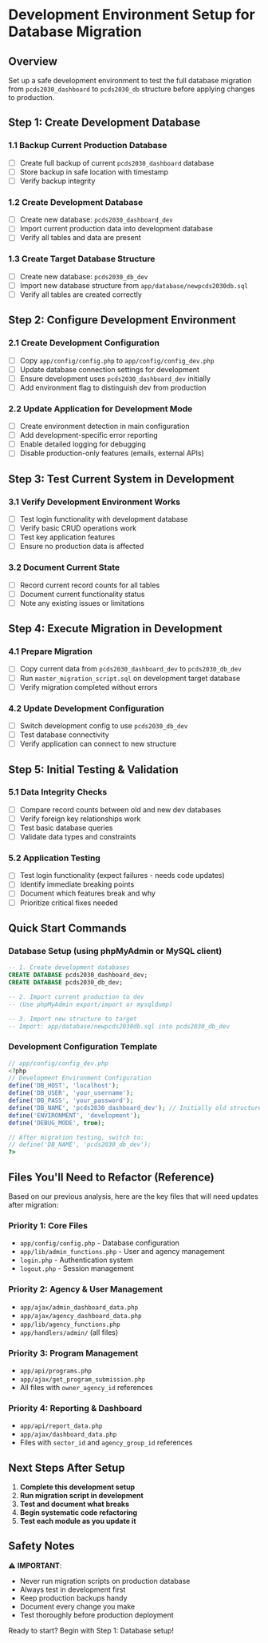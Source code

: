 # Development Environment Setup for Database Migration

## Overview
Set up a safe development environment to test the full database migration from `pcds2030_dashboard` to `pcds2030_db` structure before applying changes to production.

## Step 1: Create Development Database

### 1.1 Backup Current Production Database
- [ ] Create full backup of current `pcds2030_dashboard` database
- [ ] Store backup in safe location with timestamp
- [ ] Verify backup integrity

### 1.2 Create Development Database
- [ ] Create new database: `pcds2030_dashboard_dev`
- [ ] Import current production data into development database
- [ ] Verify all tables and data are present

### 1.3 Create Target Database Structure
- [ ] Create new database: `pcds2030_db_dev` 
- [ ] Import new database structure from `app/database/newpcds2030db.sql`
- [ ] Verify all tables are created correctly

## Step 2: Configure Development Environment

### 2.1 Create Development Configuration
- [ ] Copy `app/config/config.php` to `app/config/config_dev.php`
- [ ] Update database connection settings for development
- [ ] Ensure development uses `pcds2030_dashboard_dev` initially
- [ ] Add environment flag to distinguish dev from production

### 2.2 Update Application for Development Mode
- [ ] Create environment detection in main configuration
- [ ] Add development-specific error reporting
- [ ] Enable detailed logging for debugging
- [ ] Disable production-only features (emails, external APIs)

## Step 3: Test Current System in Development

### 3.1 Verify Development Environment Works
- [ ] Test login functionality with development database
- [ ] Verify basic CRUD operations work
- [ ] Test key application features
- [ ] Ensure no production data is affected

### 3.2 Document Current State
- [ ] Record current record counts for all tables
- [ ] Document current functionality status
- [ ] Note any existing issues or limitations

## Step 4: Execute Migration in Development

### 4.1 Prepare Migration
- [ ] Copy current data from `pcds2030_dashboard_dev` to `pcds2030_db_dev`
- [ ] Run `master_migration_script.sql` on development target database
- [ ] Verify migration completed without errors

### 4.2 Update Development Configuration
- [ ] Switch development config to use `pcds2030_db_dev`
- [ ] Test database connectivity
- [ ] Verify application can connect to new structure

## Step 5: Initial Testing & Validation

### 5.1 Data Integrity Checks
- [ ] Compare record counts between old and new dev databases
- [ ] Verify foreign key relationships work
- [ ] Test basic database queries
- [ ] Validate data types and constraints

### 5.2 Application Testing
- [ ] Test login functionality (expect failures - needs code updates)
- [ ] Identify immediate breaking points
- [ ] Document which features break and why
- [ ] Prioritize critical fixes needed

## Quick Start Commands

### Database Setup (using phpMyAdmin or MySQL client)
```sql
-- 1. Create development databases
CREATE DATABASE pcds2030_dashboard_dev;
CREATE DATABASE pcds2030_db_dev;

-- 2. Import current production to dev
-- (Use phpMyAdmin export/import or mysqldump)

-- 3. Import new structure to target
-- Import: app/database/newpcds2030db.sql into pcds2030_db_dev
```

### Development Configuration Template
```php
// app/config/config_dev.php
<?php
// Development Environment Configuration
define('DB_HOST', 'localhost');
define('DB_USER', 'your_username');
define('DB_PASS', 'your_password');
define('DB_NAME', 'pcds2030_dashboard_dev'); // Initially old structure
define('ENVIRONMENT', 'development');
define('DEBUG_MODE', true);

// After migration testing, switch to:
// define('DB_NAME', 'pcds2030_db_dev');
?>
```

## Files You'll Need to Refactor (Reference)

Based on our previous analysis, here are the key files that will need updates after migration:

### Priority 1: Core Files
- `app/config/config.php` - Database configuration
- `app/lib/admin_functions.php` - User and agency management
- `login.php` - Authentication system
- `logout.php` - Session management

### Priority 2: Agency & User Management
- `app/ajax/admin_dashboard_data.php`
- `app/ajax/agency_dashboard_data.php` 
- `app/lib/agency_functions.php`
- `app/handlers/admin/` (all files)

### Priority 3: Program Management
- `app/api/programs.php`
- `app/ajax/get_program_submission.php`
- All files with `owner_agency_id` references

### Priority 4: Reporting & Dashboard
- `app/api/report_data.php`
- `app/ajax/dashboard_data.php`
- Files with `sector_id` and `agency_group_id` references

## Next Steps After Setup

1. **Complete this development setup**
2. **Run migration script in development**
3. **Test and document what breaks**
4. **Begin systematic code refactoring**
5. **Test each module as you update it**

## Safety Notes

⚠️ **IMPORTANT**: 
- Never run migration scripts on production database
- Always test in development first
- Keep production backups handy
- Document every change you make
- Test thoroughly before production deployment

Ready to start? Begin with Step 1: Database setup!

